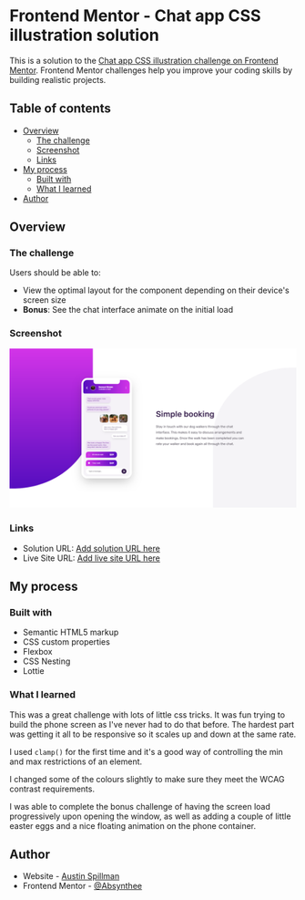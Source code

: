 # Frontend Mentor - Chat app CSS illustration solution

This is a solution to the [Chat app CSS illustration challenge on Frontend Mentor](https://www.frontendmentor.io/challenges/chat-app-css-illustration-O5auMkFqY). Frontend Mentor challenges help you improve your coding skills by building realistic projects. 

## Table of contents

- [Overview](#overview)
  - [The challenge](#the-challenge)
  - [Screenshot](#screenshot)
  - [Links](#links)
- [My process](#my-process)
  - [Built with](#built-with)
  - [What I learned](#what-i-learned)
- [Author](#author)

## Overview

### The challenge

Users should be able to:

- View the optimal layout for the component depending on their device's screen size
- **Bonus**: See the chat interface animate on the initial load

### Screenshot

![](./screenshot.png)

### Links

- Solution URL: [Add solution URL here](https://github.com/Absynthee/chat-app-css-illustration-master)
- Live Site URL: [Add live site URL here](https://absynthee.github.io/chat-app-css-illustration-master/)

## My process

### Built with

- Semantic HTML5 markup
- CSS custom properties
- Flexbox
- CSS Nesting
- Lottie

### What I learned

This was a great challenge with lots of little css tricks. It was fun trying to build the phone screen as I've never had to do that before. The hardest part was getting it all to be responsive so it scales up and down at the same rate.

I used `clamp()` for the first time and it's a good way of controlling the min and max restrictions of an element.

I changed some of the colours slightly to make sure they meet the WCAG contrast requirements.

I was able to complete the bonus challenge of having the screen load progressively upon opening the window, as well as adding a couple of little easter eggs and a nice floating animation on the phone container.

## Author

- Website - [Austin Spillman](https://www.austinspillman.com)
- Frontend Mentor - [@Absynthee](https://www.frontendmentor.io/profile/Absynthee)
